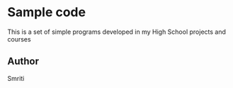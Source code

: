 # Sample code

This is a set of simple programs developed in my High School projects and courses

## Author

Smriti
